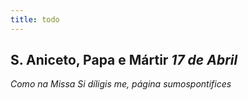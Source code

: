 ```yaml
---
title: todo
---
```

<h2 class="text-center">S. Aniceto, Papa e Mártir <em>17 de Abril</em></h2>

<em>Como na Missa Si díligis me, página sumospontifices</em>